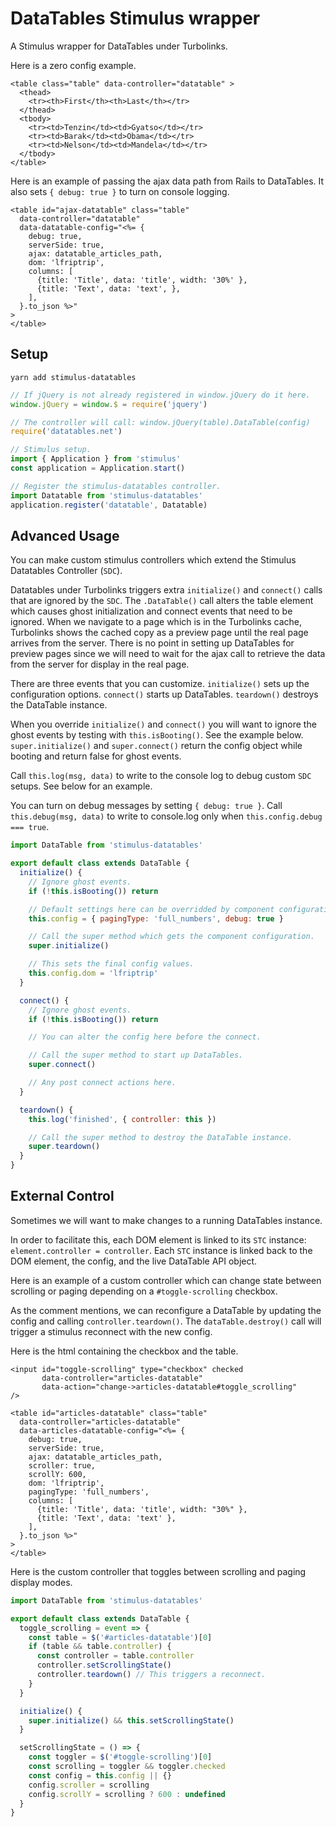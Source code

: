 # DataTables Stimulus wrapper

A Stimulus wrapper for DataTables under Turbolinks.

Here is a zero config example.

```html+erb
<table class="table" data-controller="datatable" >
  <thead>
    <tr><th>First</th><th>Last</th></tr>
  </thead>
  <tbody>
    <tr><td>Tenzin</td><td>Gyatso</td></tr>
    <tr><td>Barak</td><td>Obama</td></tr>
    <tr><td>Nelson</td><td>Mandela</td></tr>
  </tbody>
</table>
```

Here is an example of passing the ajax data path from Rails to DataTables.
It also sets `{ debug: true }` to turn on console logging.

```html+erb
<table id="ajax-datatable" class="table"
  data-controller="datatable"
  data-datatable-config="<%= {
    debug: true,
    serverSide: true,
    ajax: datatable_articles_path,
    dom: 'lfriptrip',
    columns: [
      {title: 'Title', data: 'title', width: '30%' },
      {title: 'Text', data: 'text', },
    ],
  }.to_json %>"
>
</table>
```

## Setup

```
yarn add stimulus-datatables
```

```js
// If jQuery is not already registered in window.jQuery do it here.
window.jQuery = window.$ = require('jquery')

// The controller will call: window.jQuery(table).DataTable(config)
require('datatables.net')

// Stimulus setup.
import { Application } from 'stimulus'
const application = Application.start()

// Register the stimulus-datatables controller.
import Datatable from 'stimulus-datatables'
application.register('datatable', Datatable)
```

## Advanced Usage

You can make custom stimulus controllers which extend the
Stimulus Datatables Controller (`SDC`).

Datatables under Turbolinks triggers extra `initialize()` and `connect()` calls
that are ignored by the `SDC`. The `.DataTable()` call alters the table element
which causes ghost initialization and connect events that need to be ignored.
When we navigate to a page which is in the Turbolinks cache, Turbolinks shows
the cached copy as a preview page until the real page arrives from the server.
There is no point in setting up DataTables for preview pages since we will
need to wait for the ajax call to retrieve the data from the server for
display in the real page.

There are three events that you can customize. `initialize()` sets up the
configuration options. `connect()` starts up DataTables. `teardown()` destroys
the DataTable instance.

When you override `initialize()` and `connect()` you will want to ignore
the ghost events by testing with `this.isBooting()`. See the example below.
`super.initialize()` and `super.connect()` return the config object while booting
and return false for ghost events.

Call `this.log(msg, data)` to write to the console log
to debug custom `SDC` setups. See below for an example.

You can turn on debug messages by setting `{ debug: true }`.
Call `this.debug(msg, data)` to write to console.log only when
`this.config.debug === true`.

```js
import DataTable from 'stimulus-datatables'

export default class extends DataTable {
  initialize() {
    // Ignore ghost events.
    if (!this.isBooting()) return

    // Default settings here can be overridded by component configurations.
    this.config = { pagingType: 'full_numbers', debug: true }

    // Call the super method which gets the component configuration.
    super.initialize()

    // This sets the final config values.
    this.config.dom = 'lfriptrip'
  }

  connect() {
    // Ignore ghost events.
    if (!this.isBooting()) return

    // You can alter the config here before the connect.

    // Call the super method to start up DataTables.
    super.connect()

    // Any post connect actions here.
  }

  teardown() {
    this.log('finished', { controller: this })

    // Call the super method to destroy the DataTable instance.
    super.teardown()
  }
}
```

## External Control

Sometimes we will want to make changes to a running DataTables instance.

In order to facilitate this, each DOM element is linked to its
`STC` instance: `element.controller = controller`. Each `STC` instance is
linked back to the DOM element, the config, and the live DataTable API
object.

Here is an example of a custom controller which can change state between
scrolling or paging depending on a `#toggle-scrolling` checkbox.

As the comment mentions, we can reconfigure a DataTable by updating
the config and calling `controller.teardown()`. The `dataTable.destroy()`
call will trigger a stimulus reconnect with the new config.

Here is the html containing the checkbox and the table.

```html+erb
<input id="toggle-scrolling" type="checkbox" checked
       data-controller="articles-datatable"
       data-action="change->articles-datatable#toggle_scrolling"
/>

<table id="articles-datatable" class="table"
  data-controller="articles-datatable"
  data-articles-datatable-config="<%= {
    debug: true,
    serverSide: true,
    ajax: datatable_articles_path,
    scroller: true,
    scrollY: 600,
    dom: 'lfriptrip',
    pagingType: 'full_numbers',
    columns: [
      {title: 'Title', data: 'title', width: "30%" },
      {title: 'Text', data: 'text' },
    ],
  }.to_json %>"
>
</table>
```

Here is the custom controller that toggles between scrolling and
paging display modes.

```js
import DataTable from 'stimulus-datatables'

export default class extends DataTable {
  toggle_scrolling = event => {
    const table = $('#articles-datatable')[0]
    if (table && table.controller) {
      const controller = table.controller
      controller.setScrollingState()
      controller.teardown() // This triggers a reconnect.
    }
  }

  initialize() {
    super.initialize() && this.setScrollingState()
  }

  setScrollingState = () => {
    const toggler = $('#toggle-scrolling')[0]
    const scrolling = toggler && toggler.checked
    const config = this.config || {}
    config.scroller = scrolling
    config.scrollY = scrolling ? 600 : undefined
  }
}
```